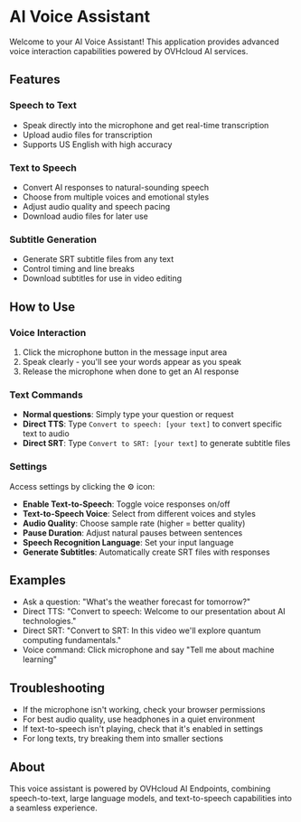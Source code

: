# AI Voice Assistant

Welcome to your AI Voice Assistant! This application provides advanced voice interaction capabilities powered by OVHcloud AI services.

## Features

### Speech to Text
- Speak directly into the microphone and get real-time transcription
- Upload audio files for transcription
- Supports US English with high accuracy

### Text to Speech
- Convert AI responses to natural-sounding speech
- Choose from multiple voices and emotional styles
- Adjust audio quality and speech pacing
- Download audio files for later use

### Subtitle Generation
- Generate SRT subtitle files from any text
- Control timing and line breaks
- Download subtitles for use in video editing

## How to Use

### Voice Interaction
1. Click the microphone button in the message input area
2. Speak clearly - you'll see your words appear as you speak
3. Release the microphone when done to get an AI response

### Text Commands
- **Normal questions**: Simply type your question or request
- **Direct TTS**: Type `Convert to speech: [your text]` to convert specific text to audio
- **Direct SRT**: Type `Convert to SRT: [your text]` to generate subtitle files

### Settings
Access settings by clicking the ⚙️ icon:

- **Enable Text-to-Speech**: Toggle voice responses on/off
- **Text-to-Speech Voice**: Select from different voices and styles
- **Audio Quality**: Choose sample rate (higher = better quality)
- **Pause Duration**: Adjust natural pauses between sentences
- **Speech Recognition Language**: Set your input language
- **Generate Subtitles**: Automatically create SRT files with responses

## Examples

- Ask a question: "What's the weather forecast for tomorrow?"
- Direct TTS: "Convert to speech: Welcome to our presentation about AI technologies."
- Direct SRT: "Convert to SRT: In this video we'll explore quantum computing fundamentals."
- Voice command: Click microphone and say "Tell me about machine learning"

## Troubleshooting

- If the microphone isn't working, check your browser permissions
- For best audio quality, use headphones in a quiet environment
- If text-to-speech isn't playing, check that it's enabled in settings
- For long texts, try breaking them into smaller sections

## About

This voice assistant is powered by OVHcloud AI Endpoints, combining speech-to-text, large language models, and text-to-speech capabilities into a seamless experience.

